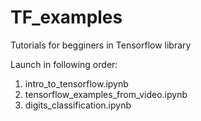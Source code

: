 # TF_examples

Tutorials for begginers in Tensorflow library

Launch in following order:

1. intro_to_tensorflow.ipynb
2. tensorflow_examples_from_video.ipynb
3. digits_classification.ipynb
